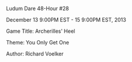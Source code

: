 Ludum Dare 48-Hour #28

December 13 9:00PM EST - 15 9:00PM EST, 2013

Game Title: Archerilles' Heel

Theme: You Only Get One

Author: Richard Voelker
